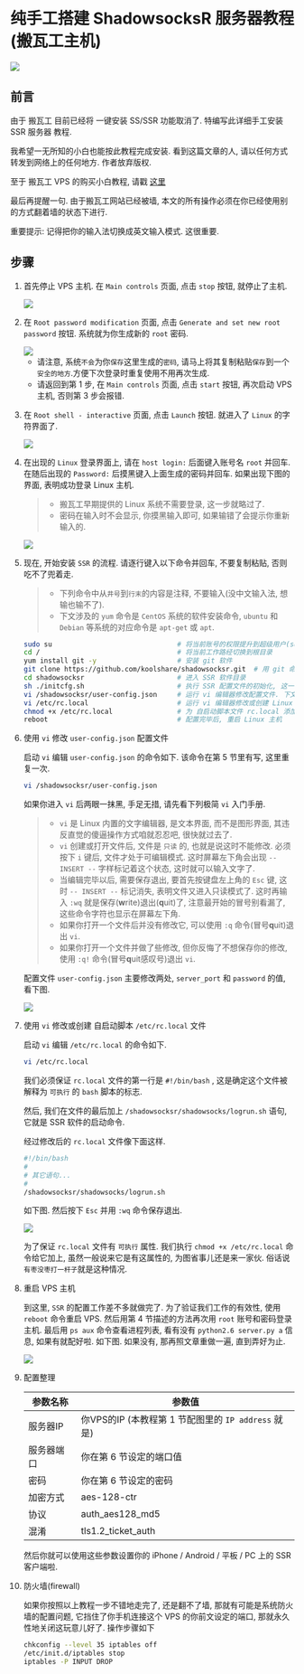 # 纯手工搭建 ShadowsocksR 服务器教程 (搬瓦工主机)

<img src="ssr/title.png" />

## 前言
由于 搬瓦工 目前已经将 一键安装 SS/SSR 功能取消了. 特编写此详细手工安装 SSR 服务器 教程. 

我希望一无所知的小白也能按此教程完成安装. 看到这篇文章的人, 请以任何方式转发到网络上的任何地方. 作者放弃版权.

至于 搬瓦工 VPS 的购买小白教程, 请戳 [这里](https://github.com/OneSecure/ShadowAgentNotes/blob/master/KillGFW.md)

最后再提醒一句. 由于搬瓦工网站已经被墙, 本文的所有操作必须在你已经使用别的方式翻着墙的状态下进行.

重要提示: 记得把你的输入法切换成英文输入模式. 这很重要.

## 步骤

1. 首先停止 VPS 主机. 在 `Main controls` 页面, 点击 `stop` 按钮, 就停止了主机. 

    <img src="ssr/start.png" />

2. 在 `Root password modification` 页面, 点击 `Generate and set new root password` 按钮. 
    系统就为你生成新的 `root` 密码.
   
    <img src="ssr/root-password.png" />
   
    * 请注意, 系统`不会`为你`保存`这里生成的`密码`, 请马上将其复制粘贴`保存`到一个`安全的地方`.方便下次登录时重复使用不用再次生成.
    * 请返回到第 1 步, 在 `Main controls` 页面, 点击 `start` 按钮, 再次启动 VPS 主机, 否则第 3 步会报错.
   
3. 在 `Root shell - interactive` 页面, 点击 `Launch` 按钮. 就进入了 `Linux` 的字符界面了.

    <img src="ssr/root-shell.png" />

4. 在出现的 `Linux` 登录界面上, 请在 `host login:` 后面键入账号名 `root` 并回车. 
    在随后出现的 `Password:` 后摸黑键入上面生成的密码并回车.
    如果出现下图的界面, 表明成功登录 Linux 主机.
    
    > * 搬瓦工早期提供的 Linux 系统不需要登录, 这一步就略过了. 
    > * 密码在输入时不会显示, 你摸黑输入即可, 如果输错了会提示你重新输入的.
    
    <img src="ssr/root-login.png" />
    
5. 现在, 开始安装 `SSR` 的流程. 请逐行键入以下命令并回车, 不要复制粘贴, 否则吃不了兜着走. 
    
    > * 下列命令中从`井号`到`行末`的内容是注释, 不要输入(没中文输入法, 想输也输不了).
    > * 下文涉及的 `yum` 命令是 `CentOS` 系统的软件安装命令, `ubuntu` 和 `Debian` 等系统的对应命令是 `apt-get` 或 `apt`.
    
    ```bash
    sudo su                               # 将当前账号的权限提升到超级用户(super user, 简写为 su)
    cd /                                  # 将当前工作路经切换到根目录
    yum install git -y                    # 安装 git 软件
    git clone https://github.com/koolshare/shadowsocksr.git  # 用 git 命令拉取 SSR 源代码
    cd shadowsocksr                       # 进入 SSR 软件目录
    sh ./initcfg.sh                       # 执行 SSR 配置文件的初始化, 这一步将创建 user-config.json 配置文件
    vi /shadowsocksr/user-config.json     # 运行 vi 编辑器修改配置文件. 下文第 6 节详述
    vi /etc/rc.local                      # 运行 vi 编辑器修改或创建 Linux 自启动脚本文件 rc.local 下文第 7 节详述
    chmod +x /etc/rc.local                # 为 自启动脚本文件 rc.local 添加 可执行文件 属性
    reboot                                # 配置完毕后, 重启 Linux 主机
    ```

6. 使用 `vi` 修改 `user-config.json` 配置文件
    
    启动 `vi` 编辑 `user-config.json` 的命令如下. 该命令在第 5 节里有写, 这里重复一次.
    
    ```bash
    vi /shadowsocksr/user-config.json
    ```

    如果你进入 `vi` 后两眼一抹黑, 手足无措, 请先看下列极简 `vi` 入门手册. 

    > * `vi` 是 Linux 内置的文字编辑器, 是文本界面, 而不是图形界面, 其违反直觉的傻逼操作方式咱就忍忍吧, 很快就过去了.
    > * `vi` 创建或打开文件后, 文件是 `只读` 的, 也就是说这时不能修改. 必须按下 `i` 键后, 文件才处于可编辑模式.
    > 这时屏幕左下角会出现 `-- INSERT --` 字样标记着这个状态, 这时就可以输入文字了.
    > * 当编辑完毕以后, 需要保存退出, 要首先按键盘左上角的 `Esc` 键, 这时 `-- INSERT --` 标记消失, 表明文件又进入只读模式了.
    > 这时再输入 `:wq` 就是保存(**w**rite)退出(**q**uit)了, 注意最开始的冒号别看漏了, 
    > 这些命令字符也显示在屏幕左下角.
    > * 如果你打开一个文件后并没有修改它, 可以使用 `:q` 命令(冒号**q**uit)退出 `vi`.
    > * 如果你打开一个文件并做了些修改, 但你反悔了不想保存你的修改, 使用 `:q!` 命令(冒号**q**uit感叹号)退出 `vi`.

    配置文件 `user-config.json` 主要修改两处, `server_port` 和 `password` 的值, 看下图.

    <img src="ssr/ssr-config.png" />
    
7. 使用 `vi` 修改或创建 自启动脚本 `/etc/rc.local` 文件  
    
    启动 `vi` 编辑 `/etc/rc.local` 的命令如下. 
    
    ```bash
    vi /etc/rc.local
    ```
    
    我们必须保证 `rc.local` 文件的第一行是 `#!/bin/bash` , 这是确定这个文件被解释为 `可执行` 的 `bash` 脚本的标志.
    
    然后, 我们在文件的最后加上 `/shadowsocksr/shadowsocks/logrun.sh` 语句, 它就是 SSR 软件的启动命令.
    
    经过修改后的 `rc.local` 文件像下面这样.
    
    ```bash
    #!/bin/bash
    #
    # 其它语句...
    #
    /shadowsocksr/shadowsocks/logrun.sh
    ```
    
    如下图. 然后按下 `Esc` 并用 `:wq` 命令保存退出.
    
    <img src="ssr/auto-ssr.png" />
    
    为了保证 `rc.local` 文件有 `可执行` 属性. 我们执行 `chmod +x /etc/rc.local` 命令给它加上, 
    虽然一般说来它是有这属性的, 为图省事儿还是来一家伙. 俗话说`有枣没枣打一杆子`就是这种情况.
    
8. 重启 VPS 主机
    
    到这里, `SSR` 的配置工作差不多就做完了. 
    为了验证我们工作的有效性, 使用 `reboot` 命令重启 VPS.
    然后用第 4 节描述的方法再次用 `root` 账号和密码登录主机.
    最后用 `ps aux` 命令查看进程列表, 看有没有 `python2.6 server.py a` 信息, 如果有就配好啦. 如下图.
    如果没有, 那再照文章重做一遍, 直到弄好为止.
    
    <img src="ssr/ps-aux.png" />
        
9. 配置整理    
    
    | 参数名称 |  参数值  | 
    | ------- | ------- | 
    | 服务器IP | 你VPS的IP (本教程第 1 节配图里的 `IP address` 就是) |
    | 服务器端口 | 你在第 6 节设定的端口值 |
    | 密码 | 你在第 6 节设定的密码 |
    | 加密方式 | aes-128-ctr |
    | 协议 | auth_aes128_md5 |
    | 混淆 | tls1.2_ticket_auth |

    然后你就可以使用这些参数设置你的 iPhone / Android / 平板 / PC 上的 SSR 客户端啦.

10. 防火墙(firewall)

    如果你按照以上教程一步不错地走完了, 还是翻不了墙, 那就有可能是系统防火墙的配置问题, 它挡住了你手机连接这个 VPS 的你前文设定的端口,
    那就永久性地关闭这玩意儿好了. 操作步骤如下
    
    ```bash
    chkconfig --level 35 iptables off
    /etc/init.d/iptables stop  
    iptables -P INPUT DROP  
    ```
